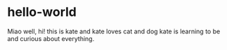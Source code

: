 # hello-world
Miao 
well, hi!
this is kate and kate loves cat and dog 
kate is learning to be and curious about everything.
